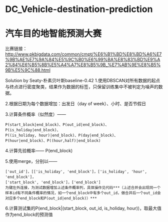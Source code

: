 # DC_Vehicle-destination-prediction
# 汽车目的地智能预测大赛
比赛链接：http://www.pkbigdata.com/common/cmpt/%E6%B1%BD%E8%BD%A6%E7%9B%AE%E7%9A%84%E5%9C%B0%E6%99%BA%E8%83%BD%E9%A2%84%E6%B5%8B%E5%A4%A7%E8%B5%9B_%E7%AB%9E%E8%B5%9B%E5%9C%88.html

Solution by Seaty-朴素贝叶斯baseline-0.42
1.使用DBSCAN对所有数据的起点与终点进行密度聚类，结果作为数据的标签，只保留训练集中不被判定为噪声的数据。

2.根据日期为每个数据增加：出发日（day of week）、小时、是否节假日

3.计算条件概率（似然度）——

	P(start_block|end_block)、P(out_id|end_block)、P(is_holiday|end_block)、
	P((is_holiday, hour)|end_block)、P(day|end_block)、
	P(hour|end_block)、P((hour,half)|end_block)

4.计算先验概率——
	P(end_block)
	
5.使用merge，分别以——

	['out_id']，[['is_holiday', 'end_block']，['is_holiday', 'hour', 'end_block']，
	['start_block', 'end_block']，['end_block']
	为键左外连接，为测试数据增加上述条件概率列，具体操作见代码***（上述合并会出现同一个样本id有不同条件概率的情况，如一个end_block中有多个out_id，做合并后一个out_id会对应多个end_block和P(out_id|end_block)）***

6.计算测试集的P(end_block|(start_block, out_id, is_holiday, hour))，取最大值作为end_block的预测值
